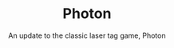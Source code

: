 ---
title: Photon
subtitle: An update to the classic laser tag game, Photon
image: /images/projects/photon.jpg
---